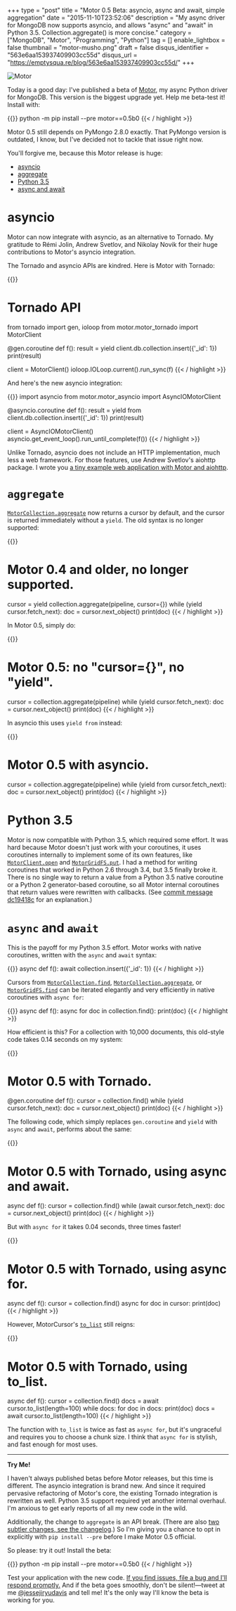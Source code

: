 +++
type = "post"
title = "Motor 0.5 Beta: asyncio, async and await, simple aggregation"
date = "2015-11-10T23:52:06"
description = "My async driver for MongoDB now supports asyncio, and allows \"async\" and \"await\" in Python 3.5. Collection.aggregate() is more concise."
category = ["MongoDB", "Motor", "Programming", "Python"]
tag = []
enable_lightbox = false
thumbnail = "motor-musho.png"
draft = false
disqus_identifier = "563e6aa153937409903cc55d"
disqus_url = "https://emptysqua.re/blog/563e6aa153937409903cc55d/"
+++

<p><img alt="Motor" border="0" src="motor-musho.png" style="display:block; margin-left:auto; margin-right:auto;" title="motor-musho.png"/></p>
<p>Today is a good day: I've published a beta of <a href="http://motor.readthedocs.org/en/stable/">Motor</a>, my async Python driver for MongoDB. This version is the biggest upgrade yet. Help me beta-test it! Install with:</p>

{{<highlight plain>}}
python -m pip install --pre motor==0.5b0
{{< / highlight >}}

<p>Motor 0.5 still depends on PyMongo 2.8.0 exactly. That PyMongo version is outdated, I know, but I've decided not to tackle that issue right now.</p>
<p>You'll forgive me, because this Motor release is huge:</p>
<div class="toc">
<ul>
<li><a href="#asyncio">asyncio</a></li>
<li><a href="#aggregate">aggregate</a></li>
<li><a href="#python-35">Python 3.5</a></li>
<li><a href="#async-and-await">async and await</a></li>
</ul>
</div>
<h1 id="asyncio">asyncio</h1>
<p>Motor can now integrate with asyncio, as an alternative to Tornado. My gratitude
to Rémi Jolin, Andrew Svetlov, and Nikolay Novik for their huge contributions to
Motor's asyncio integration.</p>
<p>The Tornado and asyncio APIs are kindred. Here is Motor with Tornado:</p>

{{<highlight python3>}}
# Tornado API
from tornado import gen, ioloop
from motor.motor_tornado import MotorClient

@gen.coroutine
def f():
    result = yield client.db.collection.insert({'_id': 1})
    print(result)

client = MotorClient()
ioloop.IOLoop.current().run_sync(f)
{{< / highlight >}}

<p>And here's the new asyncio integration:</p>

{{<highlight python3>}}
import asyncio
from motor.motor_asyncio import AsyncIOMotorClient

@asyncio.coroutine
def f():
    result = yield from client.db.collection.insert({'_id': 1})
    print(result)

client = AsyncIOMotorClient()
asyncio.get_event_loop().run_until_complete(f())
{{< / highlight >}}

<p>Unlike Tornado, asyncio does not include an HTTP implementation, much less a web framework. For those features, use Andrew Svetlov's aiohttp package. I wrote you <a href="http://motor.readthedocs.org/en/latest/tutorial-asyncio.html#a-web-application-with-aiohttp">a tiny example web application with Motor and aiohttp</a>.</p>
<h1 id="aggregate"><code>aggregate</code></h1>
<p><a href="http://motor.readthedocs.org/en/stable/api-tornado/motor_collection.html#motor.motor_tornado.MotorCollection.aggregate"><code>MotorCollection.aggregate</code></a> now returns a cursor by default, and the cursor
is returned immediately without a <code>yield</code>. The old syntax is no longer
supported:</p>

{{<highlight python3>}}
# Motor 0.4 and older, no longer supported.
cursor = yield collection.aggregate(pipeline, cursor={})
while (yield cursor.fetch_next):
    doc = cursor.next_object()
    print(doc)
{{< / highlight >}}

<p>In Motor 0.5, simply do:</p>

{{<highlight python3>}}
# Motor 0.5: no "cursor={}", no "yield".
cursor = collection.aggregate(pipeline)
while (yield cursor.fetch_next):
    doc = cursor.next_object()
    print(doc)
{{< / highlight >}}

<p>In asyncio this uses <code>yield from</code> instead:</p>

{{<highlight python3>}}
# Motor 0.5 with asyncio.
cursor = collection.aggregate(pipeline)
while (yield from cursor.fetch_next):
    doc = cursor.next_object()
    print(doc)
{{< / highlight >}}

<h1 id="python-35">Python 3.5</h1>
<p>Motor is now compatible with Python 3.5, which required some effort.
It was hard because Motor doesn't just work with your coroutines, it uses coroutines internally to implement
some of its own features, like <a href="http://motor.readthedocs.org/en/stable/api-tornado/motor_client.html#motor.motor_tornado.MotorClient.open"><code>MotorClient.open</code></a> and <a href="http://motor.readthedocs.org/en/stable/api-tornado/gridfs.html#motor.motor_tornado.MotorGridFS.put"><code>MotorGridFS.put</code></a>. I had a method for writing coroutines that worked in Python 2.6 through 3.4, but 3.5 finally broke it. There is no single way to return a value from a Python 3.5 native coroutine
or a Python 2 generator-based coroutine, so all Motor internal coroutines that
return values were rewritten with callbacks. (See <a href="https://github.com/mongodb/motor/commit/dc19418c">commit message dc19418c</a> for an explanation.)</p>
<h1 id="async-and-await"><code>async</code> and <code>await</code></h1>
<p>This is the payoff for my Python 3.5 effort. Motor works with native coroutines, written with the <code>async</code> and
<code>await</code> syntax:</p>

{{<highlight python3>}}
async def f():
    await collection.insert({'_id': 1})
{{< / highlight >}}

<p>Cursors from <a href="http://motor.readthedocs.org/en/stable/api-tornado/motor_collection.html#motor.motor_tornado.MotorCollection.find"><code>MotorCollection.find</code></a>, <a href="http://motor.readthedocs.org/en/stable/api-tornado/motor_collection.html#motor.motor_tornado.MotorCollection.aggregate"><code>MotorCollection.aggregate</code></a>, or
<a href="http://motor.readthedocs.org/en/stable/api-tornado/gridfs.html#motor.motor_tornado.MotorGridFS.find"><code>MotorGridFS.find</code></a> can be iterated elegantly and very efficiently in native
coroutines with <code>async for</code>:</p>

{{<highlight python3>}}
async def f():
    async for doc in collection.find():
        print(doc)
{{< / highlight >}}

<p>How efficient is this? For a collection with 10,000 documents, this old-style code takes 0.14 seconds on my system:</p>

{{<highlight python3>}}
# Motor 0.5 with Tornado.
@gen.coroutine
def f():
    cursor = collection.find()
    while (yield cursor.fetch_next):
        doc = cursor.next_object()
        print(doc)
{{< / highlight >}}

<p>The following code, which simply replaces <code>gen.coroutine</code> and <code>yield</code> with <code>async</code> and <code>await</code>, performs about the same:</p>

{{<highlight python3>}}
# Motor 0.5 with Tornado, using async and await.
async def f():
    cursor = collection.find()
    while (await cursor.fetch_next):
        doc = cursor.next_object()
        print(doc)
{{< / highlight >}}

<p>But with <code>async for</code> it takes 0.04 seconds, three times faster!</p>

{{<highlight python3>}}
# Motor 0.5 with Tornado, using async for.
async def f():
    cursor = collection.find()
    async for doc in cursor:
        print(doc)
{{< / highlight >}}

<p>However, MotorCursor's <a href="http://motor.readthedocs.org/en/stable/api-tornado/cursors.html#motor.motor_tornado.MotorCursor.to_list"><code>to_list</code></a> still reigns:</p>

{{<highlight python3>}}
# Motor 0.5 with Tornado, using to_list.
async def f():
    cursor = collection.find()
    docs = await cursor.to_list(length=100)
    while docs:
        for doc in docs:
            print(doc)
        docs = await cursor.to_list(length=100)
{{< / highlight >}}

<p>The function with <code>to_list</code> is twice as fast as <code>async for</code>, but it's ungraceful and requires you to choose a chunk size. I think that <code>async for</code> is stylish, and fast enough for most uses.</p>
<hr/>
<p><strong>Try Me!</strong></p>
<p>I haven't always published betas before Motor releases, but this time is different. The asyncio integration is brand new. And since it required pervasive refactoring of Motor's core, the existing Tornado integration is rewritten as well. Python 3.5 support required yet another internal overhaul. I'm anxious to get early reports of all my new code in the wild.</p>
<p>Additionally, the change to <code>aggregate</code> is an API break. (There are also <a href="http://motor.readthedocs.org/en/latest/changelog.html">two subtler changes, see the changelog</a>.) So I'm giving you a chance to opt in explicitly with <code>pip install --pre</code> before I make Motor 0.5 official.</p>
<p>So please: try it out! Install the beta:</p>

{{<highlight plain>}}
python -m pip install --pre motor==0.5b0
{{< / highlight >}}

<p>Test your application with the new code. <a href="https://jira.mongodb.org/browse/MOTOR/">If you find issues, file a bug and I'll respond promptly.</a> And if the beta goes smoothly, don't be silent!—tweet at me <a href="https://twitter.com/jessejiryudavis">@jessejiryudavis</a> and tell me! It's the only way I'll know the beta is working for you.</p>
